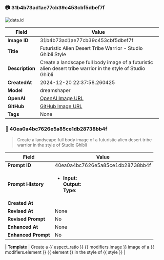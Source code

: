 

### 📷 31b4b73ad1ae77cb39c453cbf5dbef7f 


![data.id](./31b4b73ad1ae77cb39c453cbf5dbef7f.jpg)


| Field          | Value                                                                                                                     |
|----------------|---------------------------------------------------------------------------------------------------------------------------|
| **Image ID**             | 31b4b73ad1ae77cb39c453cbf5dbef7f                                                                                                             |
| **Title**           | Futuristic Alien Desert Tribe Warrior - Studio Ghibli Style                                                                                                       |
| **Description**           | Create a landscape full body image of a futuristic alien desert tribe warrior in the style of Studio Ghibli                                                                                                       |
| **CreatedAt**        | 2024-12-20 22:37:58.260425                                                                                                        |
| **Model**        | dreamshaper                                                                                                        |
| **OpenAI**         | [OpenAI Image URL](http://192.168.1.85:8081/generated-images/b64510120357.png)                                                                                |
| **GitHub**         | [GitHub Image URL](https://raw.githubusercontent.com/Caneta-Silva/weeb/refs/heads/main/images/31b4b73ad1ae77cb39c453cbf5dbef7f/31b4b73ad1ae77cb39c453cbf5dbef7f.jpg)                                                                                |
| **Tags**       | None                                                                                                                   |

### 📜 40ea0a4bc7626e5a85ce1db28738bb4f

> Create a landscape full body image of a futuristic alien desert tribe warrior in the style of Studio Ghibli

| Field          | Value                                                                                                                                                                      |
|----------------|----------------------------------------------------------------------------------------------------------------------------------------------------------------------------|
| **Prompt ID**  | 40ea0a4bc7626e5a85ce1db28738bb4f                                                                                                                                                            |
| **Prompt History** | <ul><li>**Input:**  <br> **Output:**  <br> **Type:** </li></ul> |
| **Created At** |                                                                                                                                                    |
| **Revised At** | None                                                                                                                                                   |
| **Revised Prompt** | No                                                                                                                                                                      |
| **Enhanced At** | None                                                                                                                                                  |
| **Enhanced Prompt** | No                                                                                                                                                                    |

| **Template**   | Create a {{ aspect_ratio }} {{ modifiers.image }} image of a {{ modifiers.element }} {{ element }} in the style of {{ style }}                                                                                                                                           |


